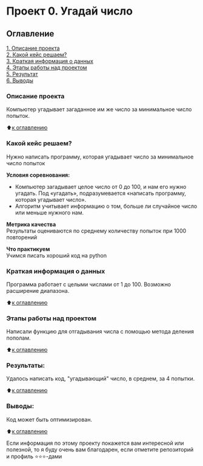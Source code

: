 # Проект 0. Угадай число

## Оглавление

[1. Описание проекта](README.md#Описание-проекта)  
[2. Какой кейс решаем?](README.md#Какой-кейс-решаем)  
[3. Краткая информация о данных](README.md#Краткая-информация-о-данных)  
[4. Этапы работы над проектом](README.md#Этапы-работы-над-проектом)  
[5. Результат](README.md#Результат)  
[6. Выводы](README.md#Выводы)

### Описание проекта

Компьютер угадывает загаданное им же число за минимальное число попыток.

:arrow_up:[к оглавлению](README.md#Оглавление)

### Какой кейс решаем?

Нужно написать программу, которая угадывает число за минимальное число попыток

**Условия соревнования:**

- Компьютер загадывает целое число от 0 до 100, и нам его нужно угадать. Под «угадать», подразумевается «написать программу, которая угадывает число».
- Алгоритм учитывает информацию о том, больше ли случайное число или меньше нужного нам.

**Метрика качества**  
Результаты оцениваются по среднему количеству попыток при 1000 повторений

**Что практикуем**  
Учимся писать хороший код на python

### Краткая информация о данных

Программа работает с целыми числами от 1 до 100. Возможно расширение диапазона.

:arrow_up:[к оглавлению](README.md#Оглавление)

### Этапы работы над проектом

Написали функцию для отгадывания числа с помощью метода деления пополам.

:arrow_up:[к оглавлению](README.md#Оглавление)

### Результаты:

Удалось написать код, "угадывающий" число, в среднем, за 4 попытки.

:arrow_up:[к оглавлению](README.md#Оглавление)

### Выводы:

Код может быть оптимизирован.

:arrow_up:[к оглавлению](README.md#Оглавление)

Если информация по этому проекту покажется вам интересной или полезной, то я буду очень вам благодарен, если отметите репозиторий и профиль ⭐️⭐️⭐️-дами
